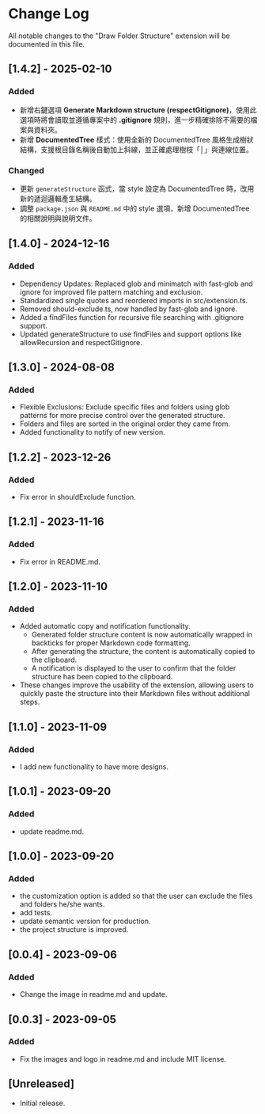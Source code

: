 # Change Log

All notable changes to the "Draw Folder Structure" extension will be documented in this file.

## [1.4.2] - 2025-02-10

### Added
- 新增右鍵選項 **Generate Markdown structure (respectGitignore)**，使用此選項時將會讀取並遵循專案中的 **.gitignore** 規則，進一步精確排除不需要的檔案與資料夾。
- 新增 **DocumentedTree** 樣式：使用全新的 DocumentedTree 風格生成樹狀結構，支援根目錄名稱後自動加上斜線，並正確處理樹枝「│」與連線位置。
  
### Changed
- 更新 `generateStructure` 函式，當 style 設定為 DocumentedTree 時，改用新的遞迴邏輯產生結構。
- 調整 `package.json` 與 `README.md` 中的 style 選項，新增 DocumentedTree 的相關說明與說明文件。

## [1.4.0] - 2024-12-16

### Added

- Dependency Updates: Replaced glob and minimatch with fast-glob and ignore for improved file pattern matching and exclusion.
- Standardized single quotes and reordered imports in src/extension.ts.
- Removed should-exclude.ts, now handled by fast-glob and ignore.
- Added a findFiles function for recursive file searching with .gitignore support.
- Updated generateStructure to use findFiles and support options like allowRecursion and respectGitignore.

## [1.3.0] - 2024-08-08

### Added

- Flexible Exclusions: Exclude specific files and folders using glob patterns for more precise control over the generated structure.
- Folders and files are sorted in the original order they came from.
- Added functionality to notify of new version.

## [1.2.2] - 2023-12-26

### Added

- Fix error in shouldExclude function.

## [1.2.1] - 2023-11-16

### Added

- Fix error in README.md.

## [1.2.0] - 2023-11-10

### Added

- Added automatic copy and notification functionality.
  - Generated folder structure content is now automatically wrapped in backticks for proper Markdown code formatting.
  - After generating the structure, the content is automatically copied to the clipboard.
  - A notification is displayed to the user to confirm that the folder structure has been copied to the clipboard.
- These changes improve the usability of the extension, allowing users to quickly paste the structure into their Markdown files without additional steps.

## [1.1.0] - 2023-11-09

### Added

- I add new functionality to have more designs.

## [1.0.1] - 2023-09-20

### Added

- update readme.md.

## [1.0.0] - 2023-09-20

### Added

- the customization option is added so that the user can exclude the files and folders he/she wants.
- add tests.
- update semantic version for production.
- the project structure is improved.

## [0.0.4] - 2023-09-06

### Added

- Change the image in readme.md and update.

## [0.0.3] - 2023-09-05

### Added

- Fix the images and logo in readme.md and include MIT license.

## [Unreleased]

- Initial release.

